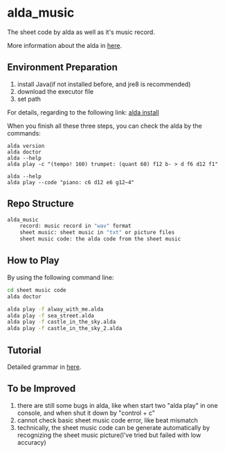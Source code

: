 # alda_music
The sheet code by alda as well as it's music record.

More information about the alda in [here](https://github.com/alda-lang/alda).



## Environment Preparation

1. install Java(if not installed before, and jre8 is recommended)
2. download the executor file
3. set path

For details, regarding to the following link: [alda install](https://alda.io/install/)

When you finish all these three steps, you can check the alda by the commands:

```alda
alda version
alda doctor
alda --help
alda play -c "(tempo! 160) trumpet: (quant 60) f12 b- > d f6 d12 f1"

alda --help
alda play --code "piano: c6 d12 e6 g12~4"
```



## Repo Structure

```bash
alda_music
	record: music record in "wav" format
	sheet music: sheet music in "txt" or picture files
	sheet music code: the alda code from the sheet music
```



## How to Play

By using the following command line:

```bash
cd sheet music code
alda doctor

alda play -f alway_with_me.alda
alda play -f sea_street.alda
alda play -f castle_in_the_sky.alda
alda play -f castle_in_the_sky_2.alda
```



## Tutorial

Detailed grammar in [here](https://alda.io/tutorial/).



## To be Improved

1. there are still some bugs in alda, like when start two "alda play" in one console, and when shut it down by "control + c"
2. cannot check basic sheet music code error, like beat mismatch
3. technically, the sheet music code can be generate automatically by recognizing the sheet music picture(I've tried but failed with low accuracy)
